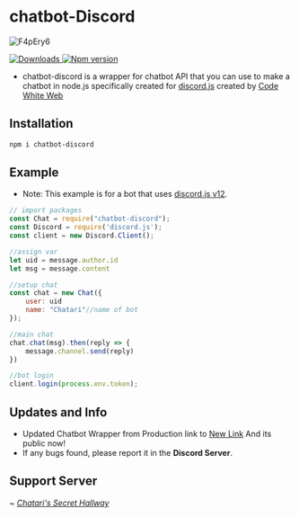 # chatbot-Discord

![F4pEry6](https://nodei.co/npm/chatbot-discord.png?downloads=true&stars=true)

<a href="https://www.npmjs.com/package/chatbot-discord">
<img src="https://img.shields.io/npm/dt/chatbot-discord?color=CC3534&logo=npm&style=for-the-badge" alt="Downloads">
</a>

<a href="https://www.npmjs.com/package/chatbot-discord">
<img src="https://img.shields.io/npm/v/chatbot-discord?color=red&label=Version&logo=npm&style=for-the-badge" alt="Npm version">
</a>

- chatbot-discord is a wrapper for chatbot API that you can use to make a chatbot in node.js specifically created for [discord.js](https://discord.js.org/) created by [Code White Web](https://SajagIN.cf)

## Installation

```bash
npm i chatbot-discord
```

## Example

- Note: This example is for a bot that uses [discord.js v12](https://v12.discordjs.guide/).

```javascript
// import packages
const Chat = require("chatbot-discord");
const Discord = require('discord.js');
const client = new Discord.Client();

//assign var
let uid = message.author.id
let msg = message.content

//setup chat
const chat = new Chat({
    user: uid
    name: "Chatari"//name of bot
});

//main chat
chat.chat(msg).then(reply => {
    message.channel.send(reply)
})

//bot login
client.login(process.env.token);
```

## Updates and Info
- Updated Chatbot Wrapper from Production link to [New Link](https://chatbot-api.vercel.app/) And its public now!
- If any bugs found, please report it in the **Discord Server**.

## Support Server

~ [_Chatari's Secret Hallway_](https://discord.gg/fZP4c9pREh)
